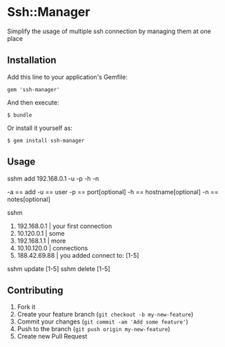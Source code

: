 # Ssh::Manager

Simplify the usage of multiple ssh connection by managing them at one place


## Installation

Add this line to your application's Gemfile:

    gem 'ssh-manager'

And then execute:

    $ bundle

Or install it yourself as:

    $ gem install ssh-manager

## Usage

sshm add 192.168.0.1 -u -p -h -n 

-a == add
-u == user
-p == port[optional]
-h == hostname[optional]
-n == notes[optional]

sshm 

1. 192.168.0.1 | your first connection
2. 10.120.0.1 |  some
3. 192.168.1.1 | more
4. 10.10.120.0 | connections
5. 188.42.69.88 | you added
connect to: [1-5]

sshm update [1-5]
sshm delete [1-5]



## Contributing

1. Fork it
2. Create your feature branch (`git checkout -b my-new-feature`)
3. Commit your changes (`git commit -am 'Add some feature'`)
4. Push to the branch (`git push origin my-new-feature`)
5. Create new Pull Request
